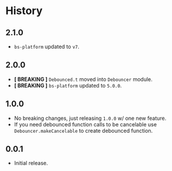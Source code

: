 # History

## 2.1.0
- `bs-platform` updated to `v7`.

## 2.0.0
- **[ BREAKING ]** `Debounced.t` moved into `Debouncer` module.
- **[ BREAKING ]** `bs-platform` updated to `5.0.0`.

## 1.0.0
- No breaking changes, just releasing `1.0.0` w/ one new feature.
- If you need debounced function calls to be cancelable use `Debouncer.makeCancelable` to create debounced function.

## 0.0.1
- Initial release.
